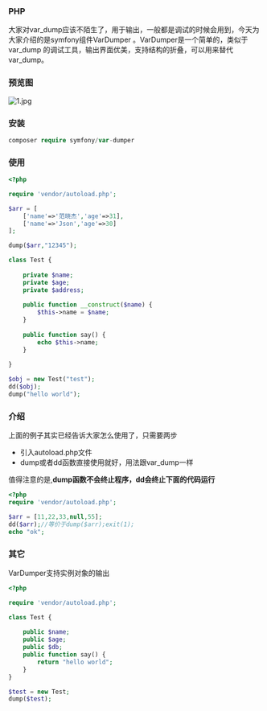 ### PHP
大家对var_dump应该不陌生了，用于输出，一般都是调试的时候会用到，今天为大家介绍的是symfony组件VarDumper 。VarDumper是一个简单的，类似于 var_dump 的调试工具，输出界面优美，支持结构的折叠，可以用来替代 var_dump。

### 预览图
![1.jpg](http://www.fxjson.com/usr/uploads/2020/08/2840530327.jpg)

### 安装
```php
composer require symfony/var-dumper
```

### 使用
```php
<?php

require 'vendor/autoload.php';

$arr = [
    ['name'=>'范晓杰','age'=>31],
    ['name'=>'Json','age'=>30]
];

dump($arr,"12345");

class Test {
    
    private $name;
    private $age;
    private $address;
    
    public function __construct($name) {
        $this->name = $name;
    }
    
    public function say() {
        echo $this->name;
    }
    
}

$obj = new Test("test");
dd($obj);
dump("hello world");
```

### 介绍
上面的例子其实已经告诉大家怎么使用了，只需要两步
- 引入autoload.php文件
- dump或者dd函数直接使用就好，用法跟var_dump一样

值得注意的是,**dump函数不会终止程序，dd会终止下面的代码运行**
```php
<?php
require 'vendor/autoload.php';

$arr = [11,22,33,null,55];
dd($arr);//等价于dump($arr);exit(1);
echo "ok";

```

### 其它
VarDumper支持实例对象的输出
```php
<?php

require 'vendor/autoload.php';

class Test {
    
    public $name;
    public $age;
    public $db;
    public function say() {
        return "hello world";
    }
}

$test = new Test;
dump($test);

```